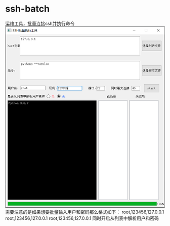 # ssh-batch
运维工具，批量连接ssh并执行命令
![image](https://github.com/soloIife/ssh-batch/blob/master/ssh-batch.png)
需要注意的是如果想要批量输入用户和密码那么格式如下：
root,123456,127.0.0.1
root,123456,127.0.0.1
root,123456,127.0.0.1
同时开启从列表中解析用户和密码
